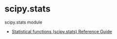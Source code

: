 # scipy.stats

scipy.stats module

- [Statistical functions (scipy.stats) Reference Guide](https://docs.scipy.org/doc/scipy/reference/stats.html)



